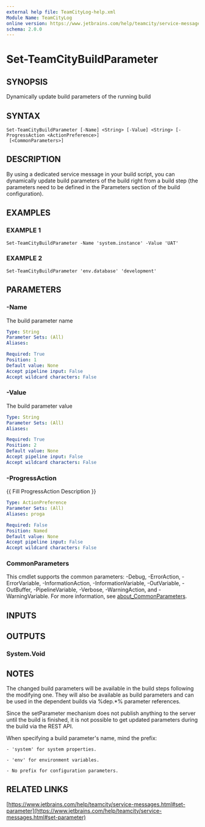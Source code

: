 ```yaml
---
external help file: TeamCityLog-help.xml
Module Name: TeamCityLog
online version: https://www.jetbrains.com/help/teamcity/service-messages.html#set-parameter
schema: 2.0.0
---
```


# Set-TeamCityBuildParameter

## SYNOPSIS
Dynamically update build parameters of the running build

## SYNTAX

```
Set-TeamCityBuildParameter [-Name] <String> [-Value] <String> [-ProgressAction <ActionPreference>]
 [<CommonParameters>]
```

## DESCRIPTION
By using a dedicated service message in your build script, you can 
dynamically update build parameters of the build right from a build step 
(the parameters need to be defined in the Parameters section of the build 
configuration).

## EXAMPLES

### EXAMPLE 1
```
Set-TeamCityBuildParameter -Name 'system.instance' -Value 'UAT'
```

### EXAMPLE 2
```
Set-TeamCityBuildParameter 'env.database' 'development'
```

## PARAMETERS

### -Name
The build parameter name

```yaml
Type: String
Parameter Sets: (All)
Aliases:

Required: True
Position: 1
Default value: None
Accept pipeline input: False
Accept wildcard characters: False
```

### -Value
The build parameter value

```yaml
Type: String
Parameter Sets: (All)
Aliases:

Required: True
Position: 2
Default value: None
Accept pipeline input: False
Accept wildcard characters: False
```

### -ProgressAction
{{ Fill ProgressAction Description }}

```yaml
Type: ActionPreference
Parameter Sets: (All)
Aliases: proga

Required: False
Position: Named
Default value: None
Accept pipeline input: False
Accept wildcard characters: False
```

### CommonParameters
This cmdlet supports the common parameters: -Debug, -ErrorAction, -ErrorVariable, -InformationAction, -InformationVariable, -OutVariable, -OutBuffer, -PipelineVariable, -Verbose, -WarningAction, and -WarningVariable. For more information, see [about_CommonParameters](http://go.microsoft.com/fwlink/?LinkID=113216).

## INPUTS

## OUTPUTS

### System.Void
## NOTES
The changed build parameters will be available in the build steps following 
the modifying one.
They will also be available as build parameters and can 
be used in the dependent builds via %dep.*% parameter references.

Since the setParameter mechanism does not publish anything to the server 
until the build is finished, it is not possible to get updated parameters 
during the build via the REST API.

When specifying a build parameter's name, mind the prefix:

    - 'system' for system properties.

    - 'env' for environment variables.

    - No prefix for configuration parameters.

## RELATED LINKS

[https://www.jetbrains.com/help/teamcity/service-messages.html#set-parameter](https://www.jetbrains.com/help/teamcity/service-messages.html#set-parameter)

